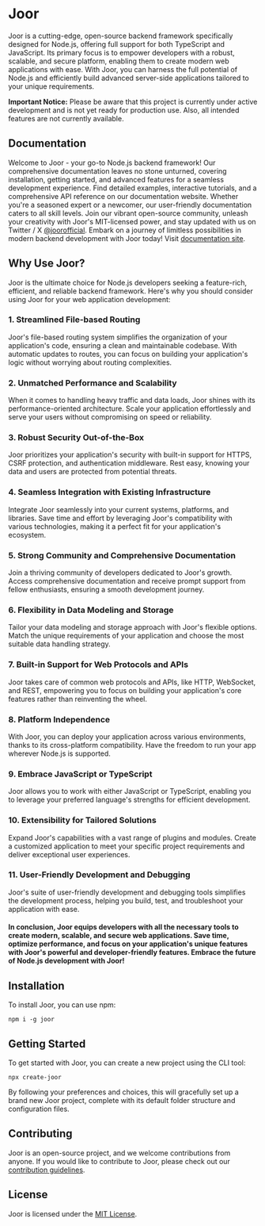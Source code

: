 # Joor

Joor is a cutting-edge, open-source backend framework specifically designed for Node.js, offering full support for both TypeScript and JavaScript. Its primary focus is to empower developers with a robust, scalable, and secure platform, enabling them to create modern web applications with ease. With Joor, you can harness the full potential of Node.js and efficiently build advanced server-side applications tailored to your unique requirements.

**Important Notice:** Please be aware that this project is currently under active development and is not yet ready for production use. Also, all intended features are not currently available.

## Documentation

Welcome to Joor - your go-to Node.js backend framework! Our comprehensive documentation leaves no stone unturned, covering installation, getting started, and advanced features for a seamless development experience. Find detailed examples, interactive tutorials, and a comprehensive API reference on our documentation website. Whether you're a seasoned expert or a newcomer, our user-friendly documentation caters to all skill levels. Join our vibrant open-source community, unleash your creativity with Joor's MIT-licensed power, and stay updated with us on Twitter / X [@joorofficial](https://twitter.com/joorofficial). Embark on a journey of limitless possibilities in modern backend development with Joor today! Visit [documentation site](https://github.com/arpan404/joor).

## Why Use Joor?

Joor is the ultimate choice for Node.js developers seeking a feature-rich, efficient, and reliable backend framework. Here's why you should consider using Joor for your web application development:

### 1. **Streamlined File-based Routing**

Joor's file-based routing system simplifies the organization of your application's code, ensuring a clean and maintainable codebase. With automatic updates to routes, you can focus on building your application's logic without worrying about routing complexities.

### 2. **Unmatched Performance and Scalability**

When it comes to handling heavy traffic and data loads, Joor shines with its performance-oriented architecture. Scale your application effortlessly and serve your users without compromising on speed or reliability.

### 3. **Robust Security Out-of-the-Box**

Joor prioritizes your application's security with built-in support for HTTPS, CSRF protection, and authentication middleware. Rest easy, knowing your data and users are protected from potential threats.

### 4. **Seamless Integration with Existing Infrastructure**

Integrate Joor seamlessly into your current systems, platforms, and libraries. Save time and effort by leveraging Joor's compatibility with various technologies, making it a perfect fit for your application's ecosystem.

### 5. **Strong Community and Comprehensive Documentation**

Join a thriving community of developers dedicated to Joor's growth. Access comprehensive documentation and receive prompt support from fellow enthusiasts, ensuring a smooth development journey.

### 6. **Flexibility in Data Modeling and Storage**

Tailor your data modeling and storage approach with Joor's flexible options. Match the unique requirements of your application and choose the most suitable data handling strategy.

### 7. **Built-in Support for Web Protocols and APIs**

Joor takes care of common web protocols and APIs, like HTTP, WebSocket, and REST, empowering you to focus on building your application's core features rather than reinventing the wheel.

### 8. **Platform Independence**

With Joor, you can deploy your application across various environments, thanks to its cross-platform compatibility. Have the freedom to run your app wherever Node.js is supported.

### 9. **Embrace JavaScript or TypeScript**

Joor allows you to work with either JavaScript or TypeScript, enabling you to leverage your preferred language's strengths for efficient development.

### 10. **Extensibility for Tailored Solutions**

Expand Joor's capabilities with a vast range of plugins and modules. Create a customized application to meet your specific project requirements and deliver exceptional user experiences.

### 11. **User-Friendly Development and Debugging**

Joor's suite of user-friendly development and debugging tools simplifies the development process, helping you build, test, and troubleshoot your application with ease.

#### **In conclusion**, Joor equips developers with all the necessary tools to create modern, scalable, and secure web applications. Save time, optimize performance, and focus on your application's unique features with Joor's powerful and developer-friendly features. Embrace the future of Node.js development with Joor!

## Installation

To install Joor, you can use npm:

```
npm i -g joor

```

## Getting Started

To get started with Joor, you can create a new project using the CLI tool:

```
npx create-joor

```

By following your preferences and choices, this will gracefully set up a brand new Joor project, complete with its default folder structure and configuration files.

## Contributing

Joor is an open-source project, and we welcome contributions from anyone. If you would like to contribute to Joor, please check out our [contribution guidelines](https://github.com/arpan404/joor/blob/master/CONTRIBUTING.md).

## License

Joor is licensed under the [MIT License](https://opensource.org/licenses/MIT).
